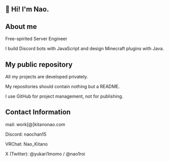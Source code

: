 ## 👏 Hi! I'm Nao.

## About me

Free-spirited Server Engineer

I build Discord bots with JavaScript and design Minecraft plugins with Java.

## My public repository

All my projects are developed privately.

My repositories should contain nothing but a README.

I use GitHub for project management, not for publishing.

## Contact Information

mail: work[@]kitanonao.com

Discord: naochan15

VRChat: Nao_Kitano

X (Twitter): @yukari1momo / @nao1roi
<!--
**naochan5656/naochan5656** is a ✨ _special_ ✨ repository because its `README.md` (this file) appears on your GitHub profile.

Here are some ideas to get you started:

- 🔭 I’m currently working on ...
- 🌱 I’m currently learning ...
- 👯 I’m looking to collaborate on ...
- 🤔 I’m looking for help with ...
- 💬 Ask me about ...
- 📫 How to reach me: ...
- 😄 Pronouns: ...
- ⚡ Fun fact: ...
-->

